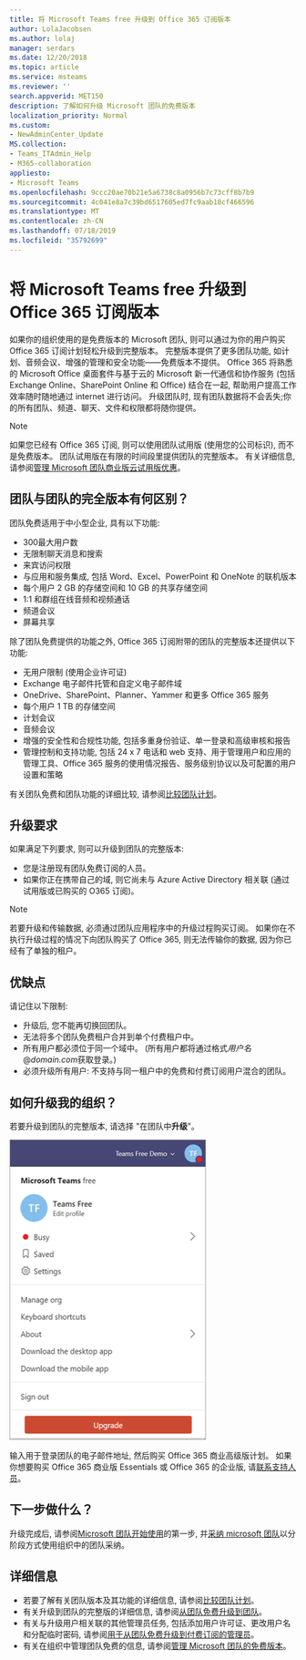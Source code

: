 ```yaml
---
title: 将 Microsoft Teams free 升级到 Office 365 订阅版本
author: LolaJacobsen
ms.author: lolaj
manager: serdars
ms.date: 12/20/2018
ms.topic: article
ms.service: msteams
ms.reviewer: ''
search.appverid: MET150
description: 了解如何升级 Microsoft 团队的免费版本
localization_priority: Normal
ms.custom:
- NewAdminCenter_Update
MS.collection:
- Teams_ITAdmin_Help
- M365-collaboration
appliesto:
- Microsoft Teams
ms.openlocfilehash: 9ccc20ae70b21e5a6738c8a0956b7c73cff8b7b9
ms.sourcegitcommit: 4c041e8a7c39bd6517605ed7fc9aab18cf466596
ms.translationtype: MT
ms.contentlocale: zh-CN
ms.lasthandoff: 07/18/2019
ms.locfileid: "35792699"
---
```

<a name="upgrade-microsoft-teams-free-to-office-365-subscription-version"></a>将 Microsoft Teams free 升级到 Office 365 订阅版本
======================================================

如果你的组织使用的是免费版本的 Microsoft 团队, 则可以通过为你的用户购买 Office 365 订阅计划轻松升级到完整版本。 完整版本提供了更多团队功能, 如计划、音频会议、增强的管理和安全功能——免费版本不提供。 Office 365 将熟悉的 Microsoft Office 桌面套件与基于云的 Microsoft 新一代通信和协作服务 (包括 Exchange Online、SharePoint Online 和 Office) 结合在一起, 帮助用户提高工作效率随时随地通过 internet 进行访问。 升级团队时, 现有团队数据将不会丢失;你的所有团队、频道、聊天、文件和权限都将随你提供。 

> [!NOTE]
> 如果您已经有 Office 365 订阅, 则可以使用团队试用版 (使用您的公司标识), 而不是免费版本。 团队试用版在有限的时间段里提供团队的完整版本。 有关详细信息, 请参阅[管理 Microsoft 团队商业版云试用版优惠](iw-trial-teams.md)。

## <a name="how-does-teams-free-compare-to-the-full-version-of-teams"></a>团队与团队的完全版本有何区别？

团队免费适用于中小型企业, 具有以下功能:

- 300最大用户数
- 无限制聊天消息和搜索
- 来宾访问权限
- 与应用和服务集成, 包括 Word、Excel、PowerPoint 和 OneNote 的联机版本
- 每个用户 2 GB 的存储空间和 10 GB 的共享存储空间
- 1:1 和群组在线音频和视频通话
- 频道会议
- 屏幕共享

除了团队免费提供的功能之外, Office 365 订阅附带的团队的完整版本还提供以下功能:

- 无用户限制 (使用企业许可证)
- Exchange 电子邮件托管和自定义电子邮件域
- OneDrive、SharePoint、Planner、Yammer 和更多 Office 365 服务
- 每个用户 1 TB 的存储空间
- 计划会议
- 音频会议
- 增强的安全性和合规性功能, 包括多重身份验证、单一登录和高级审核和报告
- 管理控制和支持功能, 包括 24 x 7 电话和 web 支持、用于管理用户和应用的管理工具、Office 365 服务的使用情况报告、服务级别协议以及可配置的用户设置和策略

有关团队免费和团队功能的详细比较, 请参阅[比较团队计划](https://products.office.com/microsoft-teams/free)。

## <a name="upgrade-requirements"></a>升级要求

如果满足下列要求, 则可以升级到团队的完整版本:

- 您是注册现有团队免费订阅的人员。
- 如果你正在携带自己的域, 则它尚未与 Azure Active Directory 相关联 (通过试用版或已购买的 O365 订阅)。

> [!NOTE]
> 若要升级和传输数据, 必须通过团队应用程序中的升级过程购买订阅。 如果你在不执行升级过程的情况下向团队购买了 Office 365, 则无法传输你的数据, 因为你已经有了单独的租户。

## <a name="limitations"></a>优缺点

请记住以下限制:

- 升级后, 您不能再切换回团队。
- 无法将多个团队免费租户合并到单个付费租户中。
- 所有用户都必须位于同一个域中。 (所有用户都将通过格式*用户名*@*domain.com*获取登录。)
- 必须升级所有用户: 不支持与同一租户中的免费和付费订阅用户混合的团队。

## <a name="how-do-i-upgrade-my-organization"></a>如何升级我的组织？

若要升级到团队的完整版本, 请选择 "在团队中**升级**"。

![显示 "升级" 按钮的屏幕截图](media/teams-freemium-upgrade-image1.png)

输入用于登录团队的电子邮件地址, 然后购买 Office 365 商业高级版计划。 如果你想要购买 Office 365 商业版 Essentials 或 Office 365 的企业版, 请[联系支持人员](https://portal.office.com/support/altusupport.aspx?app=teamsfreeupgrade)。

## <a name="whats-next"></a>下一步做什么？

升级完成后, 请参阅[Microsoft 团队开始使用](get-started-with-teams-quick-start.md)的第一步, 并[采纳 microsoft 团队](adopt-microsoft-teams-landing-page.md)以分阶段方式使用组织中的团队采纳。

## <a name="more-information"></a>详细信息

- 若要了解有关团队版本及其功能的详细信息, 请参阅[比较团队计划](https://products.office.com/microsoft-teams/free)。
- 有关升级到团队的完整版的详细信息, 请参阅[从团队免费升级到团队](https://support.office.com/article/Upgrade-from-Teams-free-to-Teams-29475bbd-a34f-4175-9b33-d44430f8ad39)。
- 有关与升级用户相关联的其他管理员任务, 包括添加用户许可证、更改用户名和分配临时密码, 请参阅[用于从团队免费升级到付费订阅的管理员](https://support.office.com/article/for-admins-upgrading-from-teams-free-to-a-paid-subscription-75a95e7f-001e-42d0-a787-ae8b992d5a52)。
- 有关在组织中管理团队免费的信息, 请参阅[管理 Microsoft 团队的免费版本](manage-freemium.md)。


